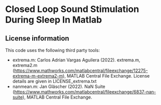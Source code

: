 # Closed Loop Sound Stimulation During Sleep In Matlab


## License information
This code uses the following third party tools:
 - extrema.m: Carlos Adrian Vargas Aguilera (2022). extrema.m, extrema2.m (https://www.mathworks.com/matlabcentral/fileexchange/12275-extrema-m-extrema2-m), MATLAB Central File Exchange. License details are given in LICENSE_extrema.txt
 - nanmean.m: Jan Gläscher (2022). NaN Suite (https://www.mathworks.com/matlabcentral/fileexchange/6837-nan-suite), MATLAB Central File Exchange. 
